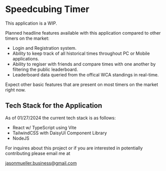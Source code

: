 # Speedcubing Timer

This application is a WIP.

Planned headline features available with this application compared to other timers on the market:

- Login and Registration system.
- Ability to keep track of all historical times throughout PC or Mobile applications.
- Ability to regiser with friends and compare times with one another by filtering the public leaderboard.
- Leaderboard data queried from the offical WCA standings in real-time.

Expect other basic features that are present on most timers on the market right now.

## Tech Stack for the Application

As of 01/27/2024 the current tech stack is as follows:

- React w/ TypeScript using Vite
- TailwindCSS with DaisyUI Component Library
- NodeJS

For inquires about this project or if you are interested in potentially contributing please email me at

jasonmueller.business@gmail.com

<!-- - [@vitejs/plugin-react](https://github.com/vitejs/vite-plugin-react/blob/main/packages/plugin-react/README.md) uses [Babel](https://babeljs.io/) for Fast Refresh
- [@vitejs/plugin-react-swc](https://github.com/vitejs/vite-plugin-react-swc) uses [SWC](https://swc.rs/) for Fast Refresh -->

<!-- ## Expanding the ESLint configuration

If you are developing a production application, we recommend updating the configuration to enable type aware lint rules:

- Configure the top-level `parserOptions` property like this:

```js
export default {
  // other rules...
  parserOptions: {
    ecmaVersion: 'latest',
    sourceType: 'module',
    project: ['./tsconfig.json', './tsconfig.node.json'],
    tsconfigRootDir: __dirname,
  },
}
```

- Replace `plugin:@typescript-eslint/recommended` to `plugin:@typescript-eslint/recommended-type-checked` or `plugin:@typescript-eslint/strict-type-checked`
- Optionally add `plugin:@typescript-eslint/stylistic-type-checked`
- Install [eslint-plugin-react](https://github.com/jsx-eslint/eslint-plugin-react) and add `plugin:react/recommended` & `plugin:react/jsx-runtime` to the `extends` list -->
